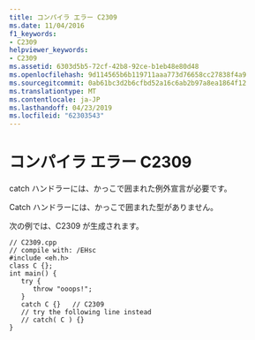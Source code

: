 ```yaml
---
title: コンパイラ エラー C2309
ms.date: 11/04/2016
f1_keywords:
- C2309
helpviewer_keywords:
- C2309
ms.assetid: 6303d5b5-72cf-42b8-92ce-b1eb48e80d48
ms.openlocfilehash: 9d114565b6b119711aaa773d76658cc27838f4a9
ms.sourcegitcommit: 0ab61bc3d2b6cfbd52a16c6ab2b97a8ea1864f12
ms.translationtype: MT
ms.contentlocale: ja-JP
ms.lasthandoff: 04/23/2019
ms.locfileid: "62303543"
---
```

# <a name="compiler-error-c2309"></a>コンパイラ エラー C2309

catch ハンドラーには、かっこで囲まれた例外宣言が必要です。

Catch ハンドラーには、かっこで囲まれた型がありません。

次の例では、C2309 が生成されます。

```
// C2309.cpp
// compile with: /EHsc
#include <eh.h>
class C {};
int main() {
   try {
      throw "ooops!";
   }
   catch C {}   // C2309
   // try the following line instead
   // catch( C ) {}
}
```